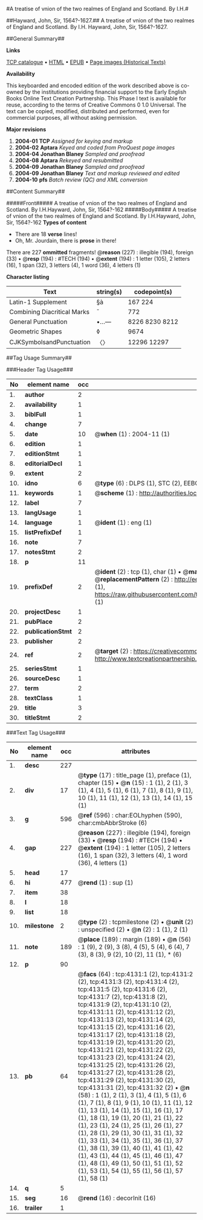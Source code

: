#A treatise of vnion of the two realmes of England and Scotland. By I.H.#

##Hayward, John, Sir, 1564?-1627.##
A treatise of vnion of the two realmes of England and Scotland. By I.H.
Hayward, John, Sir, 1564?-1627.

##General Summary##

**Links**

[TCP catalogue](http://www.ota.ox.ac.uk/tcp/)  • 
[HTML](http://tei.it.ox.ac.uk/tcp/Texts-HTML/free/A02/A02874.html)  • 
[EPUB](http://tei.it.ox.ac.uk/tcp/Texts-EPUB/free/A02/A02874.epub) • 
[Page images (Historical Texts)](https://data.historicaltexts.jisc.ac.uk/view?pubId=eebo-99839688e&pageId=eebo-99839688e-4131-1)

**Availability**

This keyboarded and encoded edition of the
	       work described above is co-owned by the institutions
	       providing financial support to the Early English Books
	       Online Text Creation Partnership. This Phase I text is
	       available for reuse, according to the terms of Creative
	       Commons 0 1.0 Universal. The text can be copied,
	       modified, distributed and performed, even for
	       commercial purposes, all without asking permission.

**Major revisions**

1. __2004-01__ __TCP__ *Assigned for keying and markup*
1. __2004-02__ __Aptara__ *Keyed and coded from ProQuest page images*
1. __2004-04__ __Jonathan Blaney__ *Sampled and proofread*
1. __2004-08__ __Aptara__ *Rekeyed and resubmitted*
1. __2004-09__ __Jonathan Blaney__ *Sampled and proofread*
1. __2004-09__ __Jonathan Blaney__ *Text and markup reviewed and edited*
1. __2004-10__ __pfs__ *Batch review (QC) and XML conversion*

##Content Summary##

#####Front#####
A treatise of vnion of the two realmes of England and Scotland. By I.H.Hayward, John, Sir, 1564?-162
#####Body#####
A treatise of vnion of the two realmes of England and Scotland. By I.H.Hayward, John, Sir, 1564?-162
**Types of content**

  * There are 18 **verse** lines!
  * Oh, Mr. Jourdain, there is **prose** in there!

There are 227 **ommitted** fragments! 
 @__reason__ (227) : illegible (194), foreign (33)  •  @__resp__ (194) : #TECH (194)  •  @__extent__ (194) : 1 letter (105), 2 letters (16), 1 span (32), 3 letters (4), 1 word (36), 4 letters (1)

**Character listing**


|Text|string(s)|codepoint(s)|
|---|---|---|
|Latin-1 Supplement|§à|167 224|
|Combining             Diacritical Marks|̄|772|
|General Punctuation|•…—|8226 8230 8212|
|Geometric Shapes|◊|9674|
|CJKSymbolsandPunctuation|〈〉|12296 12297|

##Tag Usage Summary##

###Header Tag Usage###

|No|element name|occ|attributes|
|---|---|---|---|
|1.|__author__|2||
|2.|__availability__|1||
|3.|__biblFull__|1||
|4.|__change__|7||
|5.|__date__|10| @__when__ (1) : 2004-11 (1)|
|6.|__edition__|1||
|7.|__editionStmt__|1||
|8.|__editorialDecl__|1||
|9.|__extent__|2||
|10.|__idno__|6| @__type__ (6) : DLPS (1), STC (2), EEBO-CITATION (1), PROQUEST (1), VID (1)|
|11.|__keywords__|1| @__scheme__ (1) : http://authorities.loc.gov/ (1)|
|12.|__label__|7||
|13.|__langUsage__|1||
|14.|__language__|1| @__ident__ (1) : eng (1)|
|15.|__listPrefixDef__|1||
|16.|__note__|7||
|17.|__notesStmt__|2||
|18.|__p__|11||
|19.|__prefixDef__|2| @__ident__ (2) : tcp (1), char (1)  •  @__matchPattern__ (2) : ([0-9\-]+):([0-9IVX]+) (1), (.+) (1)  •  @__replacementPattern__ (2) : http://eebo.chadwyck.com/downloadtiff?vid=$1&page=$2 (1), https://raw.githubusercontent.com/textcreationpartnership/Texts/master/tcpchars.xml#$1 (1)|
|20.|__projectDesc__|1||
|21.|__pubPlace__|2||
|22.|__publicationStmt__|2||
|23.|__publisher__|2||
|24.|__ref__|2| @__target__ (2) : https://creativecommons.org/publicdomain/zero/1.0/ (1), http://www.textcreationpartnership.org/docs/. (1)|
|25.|__seriesStmt__|1||
|26.|__sourceDesc__|1||
|27.|__term__|2||
|28.|__textClass__|1||
|29.|__title__|3||
|30.|__titleStmt__|2||


###Text Tag Usage###

|No|element name|occ|attributes|
|---|---|---|---|
|1.|__desc__|227||
|2.|__div__|17| @__type__ (17) : title_page (1), preface (1), chapter (15)  •  @__n__ (15) : 1 (1), 2 (1), 3 (1), 4 (1), 5 (1), 6 (1), 7 (1), 8 (1), 9 (1), 10 (1), 11 (1), 12 (1), 13 (1), 14 (1), 15 (1)|
|3.|__g__|596| @__ref__ (596) : char:EOLhyphen (590), char:cmbAbbrStroke (6)|
|4.|__gap__|227| @__reason__ (227) : illegible (194), foreign (33)  •  @__resp__ (194) : #TECH (194)  •  @__extent__ (194) : 1 letter (105), 2 letters (16), 1 span (32), 3 letters (4), 1 word (36), 4 letters (1)|
|5.|__head__|17||
|6.|__hi__|477| @__rend__ (1) : sup (1)|
|7.|__item__|38||
|8.|__l__|18||
|9.|__list__|18||
|10.|__milestone__|2| @__type__ (2) : tcpmilestone (2)  •  @__unit__ (2) : unspecified (2)  •  @__n__ (2) : 1 (1), 2 (1)|
|11.|__note__|189| @__place__ (189) : margin (189)  •  @__n__ (56) : 1 (9), 2 (9), 3 (8), 4 (5), 5 (4), 6 (4), 7 (3), 8 (3), 9 (2), 10 (2), 11 (1), * (6)|
|12.|__p__|90||
|13.|__pb__|64| @__facs__ (64) : tcp:4131:1 (2), tcp:4131:2 (2), tcp:4131:3 (2), tcp:4131:4 (2), tcp:4131:5 (2), tcp:4131:6 (2), tcp:4131:7 (2), tcp:4131:8 (2), tcp:4131:9 (2), tcp:4131:10 (2), tcp:4131:11 (2), tcp:4131:12 (2), tcp:4131:13 (2), tcp:4131:14 (2), tcp:4131:15 (2), tcp:4131:16 (2), tcp:4131:17 (2), tcp:4131:18 (2), tcp:4131:19 (2), tcp:4131:20 (2), tcp:4131:21 (2), tcp:4131:22 (2), tcp:4131:23 (2), tcp:4131:24 (2), tcp:4131:25 (2), tcp:4131:26 (2), tcp:4131:27 (2), tcp:4131:28 (2), tcp:4131:29 (2), tcp:4131:30 (2), tcp:4131:31 (2), tcp:4131:32 (2)  •  @__n__ (58) : 1 (1), 2 (1), 3 (1), 4 (1), 5 (1), 6 (1), 7 (1), 8 (1), 9 (1), 10 (1), 11 (1), 12 (1), 13 (1), 14 (1), 15 (1), 16 (1), 17 (1), 18 (1), 19 (1), 20 (1), 21 (1), 22 (1), 23 (1), 24 (1), 25 (1), 26 (1), 27 (1), 28 (1), 29 (1), 30 (1), 31 (1), 32 (1), 33 (1), 34 (1), 35 (1), 36 (1), 37 (1), 38 (1), 39 (1), 40 (1), 41 (1), 42 (1), 43 (1), 44 (1), 45 (1), 46 (1), 47 (1), 48 (1), 49 (1), 50 (1), 51 (1), 52 (1), 53 (1), 54 (1), 55 (1), 56 (1), 57 (1), 58 (1)|
|14.|__q__|5||
|15.|__seg__|16| @__rend__ (16) : decorInit (16)|
|16.|__trailer__|1||
